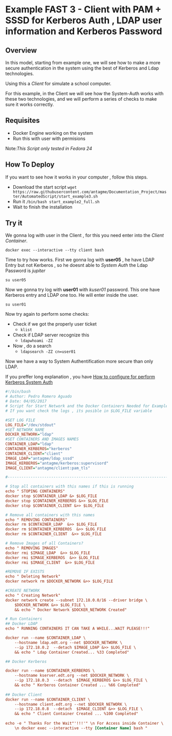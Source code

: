 # Example FAST 3 - Client with PAM + SSSD for Kerberos Auth , LDAP user information and Kerberos Password

## Overview

In this model, starting from example one, we will see how to make a more secure authentication in the system using the best of Kerberos and Ldap technologies.

Using this a _Client_ for simulate a school computer.

For this example, in the Client we will see how the System-Auth works with these two technologies, and we will perform a series of checks to make sure it works correctly.

## Requisites

- Docker Engine working on the system
- Run this with user with permisions

Note:_This Script only tested in Fedora 24_

## How To Deploy

If you want to see how it works in your computer , follow this steps.

- Download the start script `wget https://raw.githubusercontent.com/antagme/Documentation_Project/master/AutomatedScript/start_example3.sh`
- Run it `/bin/bash start_example2_full.sh`
- Wait to finish the installation

## Try it

We gonna log with user in the Client , for this you need enter into the _Client Container_.

    docker exec --interactive --tty client bash
    
Time to try how works.
First we gonna log with **user05** , he have LDAP Entry but not Kerberos , so he doesnt able to _System Auth_ the Ldap Password is _jupiter_

    su user05
    
Now we gonna try log with **user01** with _kuser01_ password. This one have Kerberos entry and LDAP one too. He will enter inside the user.

	su user01

Now try again to perform some checks:

- Check if we got the properly user ticket
	- `klist`
- Check if LDAP server recognize this
	- `ldapwhoami -ZZ`
- Now , do a search
	- `ldapsearch -ZZ cn=user01`
    

Now we have a way to System Authentification more secure than only LDAP.
    
If you preffer long explanation , you have [How to configure for perform Kerberos System Auth](https://github.com/antagme/Documentation_Project/blob/master/example3.md)

```INI
#!/bin/bash
# Author: Pedro Romero Aguado
# Date: 04/05/2017
# Script for Start Network and the Docker Containers Needed for Example
# If you want check the logs , its posible in $LOG_FILE variable

#SET LOG FILE
LOG_FILE="/dev/stdout"
#SET NETWORK NAME
DOCKER_NETWORK="ldap"
#SET CONTAINERS AND IMAGES NAMES
CONTAINER_LDAP="ldap"
CONTAINER_KERBEROS="kerberos"
CONTAINER_CLIENT="client"
IMAGE_LDAP="antagme/ldap_sssd"
IMAGE_KERBEROS="antagme/kerberos:supervisord"
IMAGE_CLIENT="antagme/client:pam_tls"

#----------------------------------------------------------------------#

# Stop all containers with this names if this is running
echo " STOPING CONTAINERS"
docker stop $CONTAINER_LDAP &> $LOG_FILE
docker stop $CONTAINER_KERBEROS &>> $LOG_FILE
docker stop $CONTAINER_CLIENT &>> $LOG_FILE

# Remove all containers with this names
echo " REMOVING CONTAINERS"
docker rm $CONTAINER_LDAP  &>> $LOG_FILE
docker rm $CONTAINER_KERBEROS  &>> $LOG_FILE
docker rm $CONTAINER_CLIENT  &>> $LOG_FILE

# Remove Images of all Containers?
echo " REMOVING IMAGES"
docker rmi $IMAGE_LDAP  &>> $LOG_FILE
docker rmi $IMAGE_KERBEROS  &>> $LOG_FILE
docker rmi $IMAGE_CLIENT  &>> $LOG_FILE

#REMOVE IF EXISTS 
echo " Deleting Network"
docker network rm $DOCKER_NETWORK &>> $LOG_FILE

#CREATE NETWORK
echo " Creating Network"
docker network create --subnet 172.18.0.0/16 --driver bridge \
	$DOCKER_NETWORK &>> $LOG_FILE \
	&& echo " Docker Network $DOCKER_NETWORK Created"

# Run Containers
## Docker LDAP
echo " RUNNING CONTAINERS IT CAN TAKE A WHILE...WAIT PLEASE!!!"

docker run --name $CONTAINER_LDAP \
	--hostname ldap.edt.org --net $DOCKER_NETWORK \
	--ip 172.18.0.2  --detach $IMAGE_LDAP &>> $LOG_FILE \
	&& echo " Ldap Container Created... %33 Completed"

## Docker Kerberos

docker run --name $CONTAINER_KERBEROS \
	--hostname kserver.edt.org --net $DOCKER_NETWORK \
	--ip 172.18.0.3  --detach  $IMAGE_KERBEROS &>> $LOG_FILE \
	&& echo " Kerberos Container Created ... %66 Completed"
	
## Docker Client
docker run --name $CONTAINER_CLIENT \
	--hostname client.edt.org --net $DOCKER_NETWORK \
	--ip 172.18.0.8  --detach  $IMAGE_CLIENT &>> $LOG_FILE \
	&& echo " Client Container Created ... %100 Completed"
	
echo -e " Thanks For the Wait"'!!!'" \n For Access inside Container \
	\n docker exec --interactive --tty [Container Name] bash "
```
